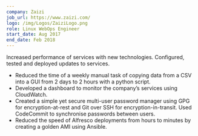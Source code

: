```yaml
---
company: Zaizi
job_url: https://www.zaizi.com/
logo: /img/Logos/ZaiziLogo.png
role: Linux WebOps Engineer
start_date: Aug 2017
end_date: Feb 2018
---
```

Increased performance of services with new technologies. Configured, tested and deployed updates to services.
  - Reduced the time of a weekly manual task of copying data from a CSV into a GUI from 2 days to 2 hours with a python script.
  - Developed a dashboard to monitor the company’s services using CloudWatch.
  - Created a simple yet secure multi-user password manager using GPG for encryption-at-rest and Git over SSH for encryption-in-transit. Used CodeCommit to synchronise passwords between users.
  - Reduced the speed of Alfresco deployments from hours to minutes by creating a golden AMI using Ansible.
